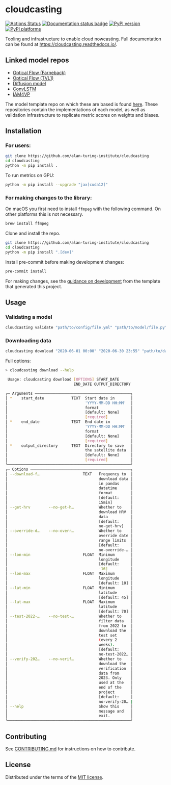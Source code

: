 # cloudcasting

[![Actions Status][actions-badge]][actions-link]
[![Documentation status badge](https://readthedocs.org/projects/cloudcasting/badge/?version=latest)](https://cloudcasting.readthedocs.io/en/latest/?badge=latest)
[![PyPI version][pypi-version]][pypi-link]
[![PyPI platforms][pypi-platforms]][pypi-link]

Tooling and infrastructure to enable cloud nowcasting. Full documentation can be found at https://cloudcasting.readthedocs.io/. 

## Linked model repos
- [Optical Flow (Farneback)](https://github.com/alan-turing-institute/ocf-optical-flow)
- [Optical Flow (TVL1)](https://github.com/alan-turing-institute/ocf-optical-flow-tvl1)
- [Diffusion model](https://github.com/alan-turing-institute/ocf-diffusion)
- [ConvLSTM](https://github.com/alan-turing-institute/ocf-convLSTM)
- [IAM4VP](https://github.com/alan-turing-institute/ocf-iam4vp)

The model template repo on which these are based is found [here](https://github.com/alan-turing-institute/ocf-model-template). These repositories contain the implementations of each model, as well as validation infrastructure to replicate metric scores on weights and biases.

## Installation

### For users:

```zsh
git clone https://github.com/alan-turing-institute/cloudcasting
cd cloudcasting
python -m pip install .
```

To run metrics on GPU:

```zsh
python -m pip install --upgrade "jax[cuda12]"
```
### For making changes to the library:

On macOS you first need to install `ffmpeg` with the following command. On other platforms this is
not necessary.

```bash
brew install ffmpeg
```

Clone and install the repo.

```bash
git clone https://github.com/alan-turing-institute/cloudcasting
cd cloudcasting
python -m pip install ".[dev]"
```

Install pre-commit before making development changes:

```bash
pre-commit install
```

For making changes, see the [guidance on development](https://github.com/alan-turing-institute/python-project-template?tab=readme-ov-file#setting-up-a-new-project) from the template that generated this project.

## Usage

### Validating a model
```bash
cloudcasting validate "path/to/config/file.yml" "path/to/model/file.py"
```

### Downloading data
```bash
cloudcasting download "2020-06-01 00:00" "2020-06-30 23:55" "path/to/data/save/dir"
```

Full options:

```bash
> cloudcasting download --help

 Usage: cloudcasting download [OPTIONS] START_DATE
                              END_DATE OUTPUT_DIRECTORY

╭─ Arguments ──────────────────────────────────────────╮
│ *    start_date            TEXT  Start date in       │
│                                  'YYYY-MM-DD HH:MM'  │
│                                  format              │
│                                  [default: None]     │
│                                  [required]          │
│ *    end_date              TEXT  End date in         │
│                                  'YYYY-MM-DD HH:MM'  │
│                                  format              │
│                                  [default: None]     │
│                                  [required]          │
│ *    output_directory      TEXT  Directory to save   │
│                                  the satellite data  │
│                                  [default: None]     │
│                                  [required]          │
╰──────────────────────────────────────────────────────╯
╭─ Options ────────────────────────────────────────────╮
│ --download-f…                   TEXT   Frequency to  │
│                                        download data │
│                                        in pandas     │
│                                        datetime      │
│                                        format        │
│                                        [default:     │
│                                        15min]        │
│ --get-hrv        --no-get-h…           Whether to    │
│                                        download HRV  │
│                                        data          │
│                                        [default:     │
│                                        no-get-hrv]   │
│ --override-d…    --no-overr…           Whether to    │
│                                        override date │
│                                        range limits  │
│                                        [default:     │
│                                        no-override-… │
│ --lon-min                       FLOAT  Minimum       │
│                                        longitude     │
│                                        [default:     │
│                                        -16]          │
│ --lon-max                       FLOAT  Maximum       │
│                                        longitude     │
│                                        [default: 10] │
│ --lat-min                       FLOAT  Minimum       │
│                                        latitude      │
│                                        [default: 45] │
│ --lat-max                       FLOAT  Maximum       │
│                                        latitude      │
│                                        [default: 70] │
│ --test-2022-…    --no-test-…           Whether to    │
│                                        filter data   │
│                                        from 2022 to  │
│                                        download the  │
│                                        test set      │
│                                        (every 2      │
│                                        weeks).       │
│                                        [default:     │
│                                        no-test-2022… │
│ --verify-202…    --no-verif…           Whether to    │
│                                        download the  │
│                                        verification  │
│                                        data from     │
│                                        2023. Only    │
│                                        used at the   │
│                                        end of the    │
│                                        project       │
│                                        [default:     │
│                                        no-verify-20… |
│ --help                                 Show this     │
│                                        message and   │
│                                        exit.         │
╰──────────────────────────────────────────────────────╯
```

## Contributing

See [CONTRIBUTING.md](CONTRIBUTING.md) for instructions on how to contribute.

## License

Distributed under the terms of the [MIT license](LICENSE).


<!-- prettier-ignore-start -->
[actions-badge]:            https://github.com/alan-turing-institute/cloudcasting/actions/workflows/ci.yml/badge.svg?branch=main
[actions-link]:             https://github.com/alan-turing-institute/cloudcasting/actions
[pypi-link]:                https://pypi.org/project/cloudcasting/
[pypi-platforms]:           https://img.shields.io/pypi/pyversions/cloudcasting
[pypi-version]:             https://img.shields.io/pypi/v/cloudcasting
<!-- prettier-ignore-end -->
